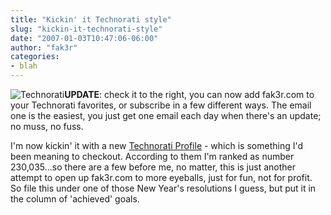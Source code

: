 ```yaml
---
title: "Kickin' it Technorati style"
slug: "kickin-it-technorati-style"
date: "2007-01-03T10:47:06-06:00"
author: "fak3r"
categories:
- blah
---
```


![Technorati](http://fak3r.com/wp-content/uploads/2007/01/masthead.png)**UPDATE**: check it to the right, you can now add fak3r.com to your Technorati favorites, or subscribe in a few different ways.  The email one is the easiest, you just get one email each day when there's an update; no muss, no fuss.

I'm now kickin' it with a new [Technorati Profile](http://www.technorati.com/claim/p9479ceabq) - which is something I'd been meaning to checkout. According to them I'm ranked as number 230,035...so there are a few before me, no matter, this is just another attempt to open up fak3r.com to more eyeballs, just for fun, not for profit.  So file this under one of those New Year's resolutions I guess, but put it in the column of 'achieved' goals.
